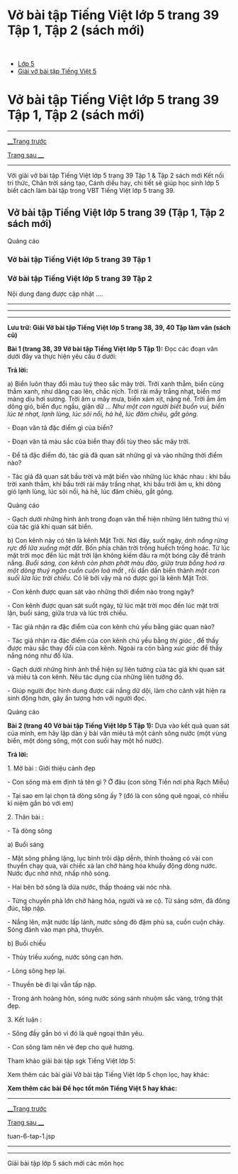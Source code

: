 # Vở bài tập Tiếng Việt lớp 5 trang 39 Tập 1, Tập 2 (sách mới)

﻿

  * [Lớp 5](https://vietjack.com/series/lop-5.jsp)
  * [Giải vở bài tập Tiếng Việt 5](https://vietjack.com/giai-vo-bai-tap-tieng-viet-5/index.jsp)



# Vở bài tập Tiếng Việt lớp 5 trang 39 Tập 1, Tập 2 (sách mới)

* * *

[__Trang trước](https://vietjack.com/giai-vo-bai-tap-tieng-viet-5/tuan-6-tap-1.jsp)

[Trang sau __](https://vietjack.com/giai-vo-bai-tap-tieng-viet-5/tuan-6-tap-1.jsp)

* * *

Với giải vở bài tập Tiếng Việt lớp 5 trang 39 Tập 1 & Tập 2 sách mới Kết nối tri thức, Chân trời sáng tạo, Cánh diều hay, chi tiết sẽ giúp học sinh lớp 5 biết cách làm bài tập trong VBT Tiếng Việt lớp 5 trang 39.

## Vở bài tập Tiếng Việt lớp 5 trang 39 (Tập 1, Tập 2 sách mới)

Quảng cáo

### Vở bài tập Tiếng Việt lớp 5 trang 39 Tập 1

### Vở bài tập Tiếng Việt lớp 5 trang 39 Tập 2

Nội dung đang được cập nhật ....

* * *

* * *

* * *

**Lưu trữ: Giải Vở bài tập Tiếng Việt lớp 5 trang 38, 39, 40 Tập làm văn (sách cũ)**

**Bài 1 (trang 38, 39 Vở bài tập Tiếng Việt lớp 5 Tập 1):** Đọc các đoạn văn dưới đây và thực hiện yêu cầu ở dưới:

**Trả lời:**

a) Biển luôn thay đổi màu tuỳ theo sắc mây trời. Trời xanh thẳm, biển cũng thẳm xanh, như dâng cao lên, chắc nịch. Trời rải mây trắng nhạt, biển mơ màng dịu hơi sương. Trời âm u mây mưa, biển xám xịt, nặng nề. Trời ầm ầm dông gió, biển đục ngầu, giận dữ ... _Như một con người biết buồn vui, biển lúc tẻ nhạt, lạnh lùng, lúc sôi nổi, hả hê, lúc đăm chiêu, gắt gỏng._

\- Đoạn văn tả đặc điểm gì của biển?

\- Đoạn văn tả màu sắc của biển thay đổi tùy theo sắc mây trời. 

\- Để tả đặc điểm đó, tác giả đã quan sát những gì và vào những thời điểm nào?

\- Tác giả đã quan sát bầu trời và mặt biển vào những lúc khác nhau : khi bầu trời xanh thẳm, khi bầu trời rải mây trắng nhạt, khi bầu trời âm u, khi dông gió lạnh lùng, lúc sôi nổi, hả hê, lúc đăm chiêu, gắt gỏng. 

Quảng cáo

\- Gạch dưới những hình ảnh trong đoạn văn thể hiện những liên tưởng thú vị của tác giả khi quan sát biển. 

b) Con kênh này có tên là kênh Mặt Trời. Nơi đây, suốt ngày, _ánh nắng rừng rực đổ lửa xuống mặt đất_. Bốn phía chân trời trống huếch trống hoác. Từ lúc mặt trời mọc đến lúc mặt trời lặn không kiếm đâu ra một bóng cây để tránh nắng. _Buổi sáng, con kênh còn phơn phớt màu đào, giữa trưa bỗng hoá ra một dòng thuỷ ngân cuồn cuộn loá mắt_ , rồi dần dần biến thành _một con suối lửa lúc trời chiều_. Có lẽ bởi vậy mà nó được gọi là kênh Mặt Trời. 

\- Con kênh được quan sát vào những thời điểm nào trong ngày?

\- Con kênh được quan sát suốt ngày, từ lúc mặt trời mọc đến lúc mặt trời lặn, buổi sáng, giữa trưa và lúc trời chiều. 

\- Tác giả nhận ra đặc điểm của con kênh chủ yếu bằng giác quan nào?

\- Tác giả nhận ra đặc điểm của con kênh chủ yếu bằng _thị giác_ , để thấy được màu sắc thay đổi của con kênh. Ngoài ra còn bằng _xúc giác_ để thấy nắng nóng như đổ lửa. 

\- Gạch dưới những hình ảnh thể hiện sự liên tưởng của tác giả khi quan sát và miêu tả con kênh. Nêu tác dụng của những liên tưởng đó. 

\- Giúp người đọc hình dung được cái nắng dữ dội, làm cho cảnh vật hiện ra sinh động hơn, gây ấn tượng hơn với người đọc. 

Quảng cáo

**Bài 2 (trang 40 Vở bài tập Tiếng Việt lớp 5 Tập 1):** Dựa vào kết quả quan sát của mình, em hãy lập dàn ý bài văn miêu tả một cảnh sông nước (một vùng biển, một dòng sông, một con suối hay một hồ nước).

**Trả lời:**

1\. Mở bài : Giới thiệu cảnh đẹp

\- Con sông mà em định tả tên gì ? Ở đâu (con sông Tiền nơi phà Rạch Miễu)

\- Tại sao em lại chọn tả dòng sông ấy ? (đó là con sông quê ngoại, có nhiều kỉ niệm gắn bó với em)

2\. Thân bài :

\- Tả dòng sông

a) Buổi sáng

\- Mặt sông phẳng lặng, lục bình trôi dập dềnh, thỉnh thoảng có vài con thuyền chạy qua, vài chiếc xà lan chở hàng hóa khuấy động dòng nước. Nước đục nhờ nhờ, nhấp nhô sóng. 

\- Hai bên bờ sông là dừa nước, thấp thoáng vài nóc nhà.

\- Từng chuyến phà lớn chở hàng hóa, người và xe cộ. Từ sáng sớm, đã đông đúc, tấp nập.

\- Nắng lên, mặt nước lấp lánh, nước sông đỏ đậm phù sa, cuồn cuộn chảy. Sóng đánh vào mạn phà, thuyền.

b) Buổi chiều

\- Thủy triều xuống, nước sông cạn hơn.

\- Lòng sông hẹp lại.

\- Thuyền bè đi lại vẫn tấp nập.

\- Trong ánh hoàng hôn, sóng nước sóng sánh nhuộm sắc vàng, trông thật đẹp.

3\. Kết luận :

\- Sông đầy gắn bó vì đó là quê ngoại thân yêu.

\- Con sông làm nên vẻ đep cho quê hương.

Tham khảo giải bài tập sgk Tiếng Việt lớp 5:

Xem thêm các bài giải Vở bài tập Tiếng Việt lớp 5 chọn lọc, hay khác:

**Xem thêm các bài Để học tốt môn Tiếng Việt 5 hay khác:**

* * *

[__Trang trước](https://vietjack.com/giai-vo-bai-tap-tieng-viet-5/tuan-6-tap-1.jsp)

[Trang sau __](https://vietjack.com/giai-vo-bai-tap-tieng-viet-5/tuan-6-tap-1.jsp)

tuan-6-tap-1.jsp

* * *

* * *

Giải bài tập lớp 5 sách mới các môn học

